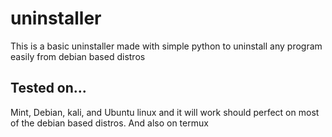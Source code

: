 # uninstaller
This is a basic uninstaller made with simple python to uninstall any program easily from debian based distros

## Tested on...
Mint, Debian, kali, and Ubuntu linux and it will work should perfect on most of the debian based distros.
And also on termux
